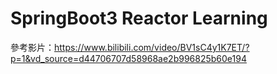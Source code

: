 # SpringBoot3 Reactor Learning

參考影片：https://www.bilibili.com/video/BV1sC4y1K7ET/?p=1&vd_source=d44706707d58968ae2b996825b60e194